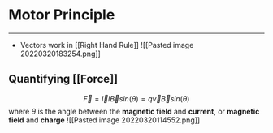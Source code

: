 # Motor Principle
---
- Vectors work in [[Right Hand Rule]]
![[Pasted image 20220320183254.png]]
## Quantifying [[Force]]
$$\vec{F}=\vec{I}l\vec{B}sin(\theta)=q\vec{v}\vec{B}sin(\theta)$$
where $\theta$ is the angle between the **magnetic field** and **current**, or **magnetic field** and **charge**
![[Pasted image 20220320114552.png]]
